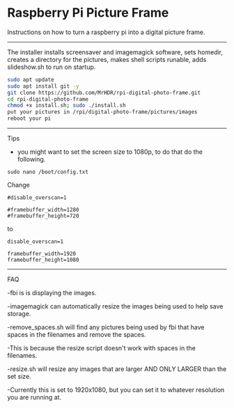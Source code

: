 Raspberry Pi Picture Frame
=======================

Instructions on how to turn a raspberry pi  into a digital picture frame.


***************************************************
The installer installs screensaver and imagemagick software, sets homedir, 
creates a directory for the pictures, makes shell scripts runable, adds slideshow.sh to run on startup.

```sh
sudo apt update
sudo apt install git -y
git clone https://github.com/MrHDR/rpi-digital-photo-frame.git
cd rpi-digital-photo-frame
chmod +x install.sh; sudo ./install.sh
put your pictures in /rpi/digital-photo-frame/pictures/images
reboot your pi
```
***************************************************
Tips

- you might want to set the screen size to 1080p, to do that do the following.
```
sudo nano /boot/config.txt
```
Change
```
#disable_overscan=1

#framebuffer_width=1280
#framebuffer_height=720
```
to
```
disable_overscan=1

framebuffer_width=1920
framebuffer_height=1080
```

***************************************************
FAQ

-fbi is is displaying the images.

-imagemagick can automatically resize the images being used to help save storage.

-remove_spaces.sh will find any pictures being used by fbi that have spaces in the filenames and remove the spaces.

-This is because the resize script doesn't work with spaces in the filenames.

-resize.sh will resize any images that are larger AND ONLY LARGER than the set size.

-Currently this is set to 1920x1080, but you can set it to whatever resolution you are running at.
